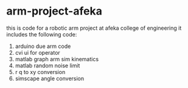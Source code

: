 # arm-project-afeka
this is code for a robotic arm project at afeka college of engineering
it includes the following code:
1. arduino due arm code
2. cvi ui for operator
3. matlab graph arm sim kinematics
4. matlab random noise limit
5. r q to xy conversion
6. simscape angle conversion
